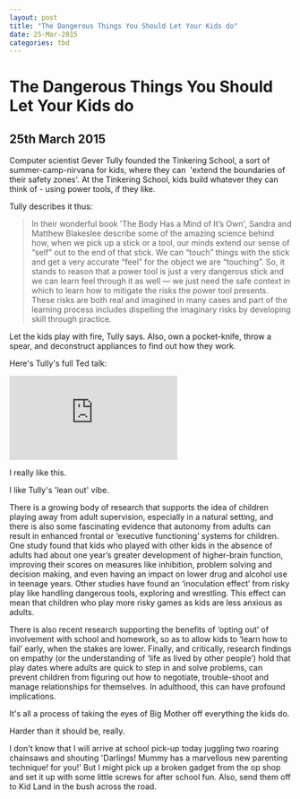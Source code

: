 ```yaml
---
layout: post
title: "The Dangerous Things You Should Let Your Kids do"
date: 25-Mar-2015
categories: tbd
---
```


# The Dangerous Things You Should Let Your Kids do

## 25th March 2015

Computer scientist Gever Tully founded the Tinkering School,   a sort of summer-camp-nirvana for kids,   where they can  'extend the boundaries of their safety zones'. At the Tinkering School, kids build whatever they can think of - using power tools, if they like.

Tully describes it thus:

<blockquote>In their wonderful book 'The Body Has a Mind of It’s Own', Sandra and Matthew Blakeslee describe some of the amazing science behind how, when we pick up a stick or a tool, our minds extend our sense of “self” out to the end of that stick. We can “touch” things with the stick and get a very accurate “feel” for the object we are “touching”. So, it stands to reason that a power tool is just a very dangerous stick and we can learn feel through it as well — we just need the safe context in which to learn how to mitigate the risks the power tool presents. These risks are both real and imagined in many cases and part of the learning process includes dispelling the imaginary risks by developing skill through practice.</blockquote>

Let the kids play with fire, Tully says. Also, own a pocket-knife, throw a spear, and deconstruct appliances to find out how they work.

Here's Tully's full Ted talk:

<iframe src='https://www.youtube.com/embed/NXhddUqNNjo' frameborder='0' gesture='media' allow='encrypted-media' allowfullscreen></iframe>

I really like this.

I like Tully's 'lean out' vibe.

There is a growing body of research that supports the idea of children playing away from adult supervision, especially in a natural setting, and there is also some fascinating evidence that autonomy from adults can result in enhanced frontal or ‘executive functioning’ systems for children. One study found that kids who played with other kids in the absence of adults had about one year’s greater development of higher-brain function, improving their scores on measures like inhibition, problem solving and decision making, and even having an impact on lower drug and alcohol use in teenage years. Other studies have found an ‘inoculation effect’ from risky play like handling dangerous tools, exploring and wrestling. This effect can mean that children who play more risky games as kids are less anxious as adults.

There is also recent research supporting the benefits of ‘opting out’ of involvement with school and homework, so as to allow kids to ‘learn how to fail’ early, when the stakes are lower. Finally, and critically, research findings on empathy (or the understanding of ‘life as lived by other people’) hold that play dates where adults are quick to step in and solve problems, can prevent children from figuring out how to negotiate, trouble-shoot and manage relationships for themselves. In adulthood, this can have profound implications.

It's all a process of taking the eyes of Big Mother off everything the kids do.

Harder than it should be, really.

I don't know that I will arrive at school pick-up today juggling two roaring chainsaws and shouting 'Darlings! Mummy has a marvellous new parenting technique! for you!' But I might pick up a broken gadget from the op shop and set it up with some little screws for after school fun. Also, send them off to Kid Land in the bush across the road.

 
